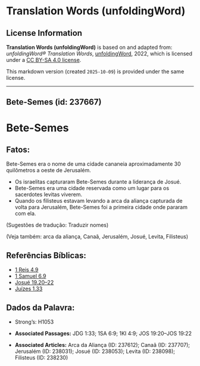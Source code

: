 # Translation Words (unfoldingWord)

## License Information

**Translation Words (unfoldingWord)** is based on and adapted from: _unfoldingWord® Translation Words_, [unfoldingWord](https://unfoldingword.org/utw), 2022, which is licensed under a [CC BY-SA 4.0 license](https://creativecommons.org/licenses/by-sa/4.0/legalcode.en).

This markdown version (created `2025-10-09`) is provided under the same license.



--------------------------------

## Bete-Semes (id: 237667)

Bete\-Semes
===========

Fatos:
------

Bete\-Semes era o nome de uma cidade cananeia aproximadamente 30 quilômetros a oeste de Jerusalém.

* Os israelitas capturaram Bete\-Semes durante a liderança de Josué.
* Bete\-Semes era uma cidade reservada como um lugar para os sacerdotes levitas viverem.
* Quando os filisteus estavam levando a arca da aliança capturada de volta para Jerusalém, Bete\-Semes foi a primeira cidade onde pararam com ela.

(Sugestões de tradução: Traduzir nomes)

(Veja também: arca da aliança, Canaã, Jerusalém, Josué, Levita, Filisteus)

Referências Bíblicas:
---------------------

* [1 Reis 4\.9](https://ref.ly/1Kgs4:9)
* [1 Samuel 6\.9](https://ref.ly/1Sam6:9)
* [Josué 19\.20–22](https://ref.ly/Josh19:20-Josh19:22)
* [Juízes 1\.33](https://ref.ly/Judg1:33)

Dados da Palavra:
-----------------

* Strong’s: H1053

* **Associated Passages:** JDG 1:33; 1SA 6:9; 1KI 4:9; JOS 19:20–JOS 19:22
* **Associated Articles:** Arca da Aliança (ID: 237612); Canaã (ID: 237707); Jerusalém (ID: 238031); Josué (ID: 238053); Levita (ID: 238098); Filisteus (ID: 238230)

